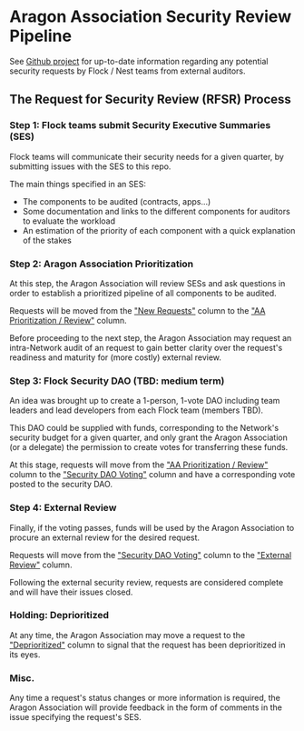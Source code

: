 # Aragon Association Security Review Pipeline

See [Github project](https://github.com/aragon/security-review/projects/1) for up-to-date information regarding any potential security requests by Flock / Nest teams from external auditors.

## The Request for Security Review (RFSR) Process

### Step 1: Flock teams submit Security Executive Summaries (SES)

Flock teams will communicate their security needs for a given quarter, by submitting issues with the SES to this repo.

The main things specified in an SES:

  - The components to be audited (contracts, apps…)
  - Some documentation and links to the different components for auditors to evaluate the workload
  - An estimation of the priority of each component with a quick explanation of the stakes

### Step 2: Aragon Association Prioritization

At this step, the Aragon Association will review SESs and ask questions in order to establish a prioritized pipeline of all components to be audited.

Requests will be moved from the ["New Requests"](https://github.com/aragon/security-review/projects/1#column-5283994) column to the ["AA Prioritization / Review"](https://github.com/aragon/security-review/projects/1#column-5283999) column.

Before proceeding to the next step, the Aragon Association may request an intra-Network audit of an request to gain better clarity over the request's readiness and maturity for (more costly) external review.

### Step 3: Flock Security DAO (TBD: medium term)

An idea was brought up to create a 1-person, 1-vote DAO including team leaders and lead developers from each Flock team (members TBD).

This DAO could be supplied with funds, corresponding to the Network's security budget for a given quarter, and only grant the Aragon Association (or a delegate) the permission to create votes for transferring these funds.

At this stage, requests will move from the ["AA Prioritization / Review"](https://github.com/aragon/security-review/projects/1#column-5283999) column to the ["Security DAO Voting"](https://github.com/aragon/security-review/projects/1#column-5284002) column and have a corresponding vote posted to the security DAO.

### Step 4: External Review

Finally, if the voting passes, funds will be used by the Aragon Association to procure an external review for the desired request.

Requests will move from the ["Security DAO Voting"](https://github.com/aragon/security-review/projects/1#column-5284002) column to the ["External Review"](https://github.com/aragon/security-review/projects/1#column-5284006) column.

Following the external security review, requests are considered complete and will have their issues closed.

### Holding: Deprioritized

At any time, the Aragon Association may move a request to the ["Deprioritized"](https://github.com/aragon/security-review/projects/1#column-5284000) column to signal that the request has been deprioritized in its eyes.

### Misc.

Any time a request's status changes or more information is required, the Aragon Association will provide feedback in the form of comments in the issue specifying the request's SES.
